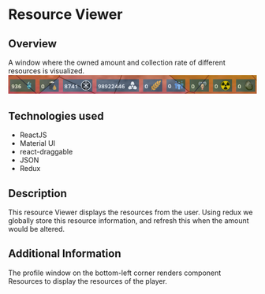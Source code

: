 # Resource Viewer

## Overview
A window where the owned amount and collection rate of different resources is visualized.
<br>![alt text](../images/resources.png)

## Technologies used
- ReactJS
- Material UI
- react-draggable
- JSON
- Redux

## Description
This resource Viewer displays the resources from the user. Using redux we globally store this resource information, 
and refresh this when the amount would be altered.

## Additional Information
The profile window on the bottom-left corner renders component Resources to display the resources of the player.
